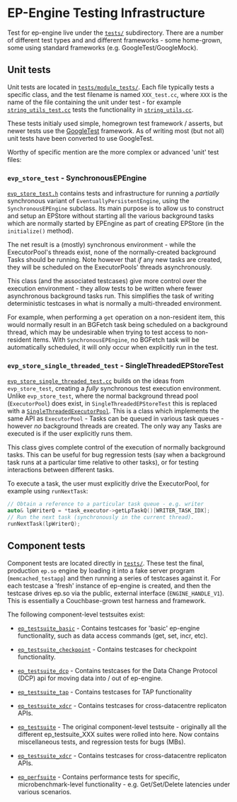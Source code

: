 # EP-Engine Testing Infrastructure

Test for ep-engine live under the [`tests/`](../tests/)
subdirectory. There are a number of different test types and and
different frameworks - some home-grown, some using standard frameworks
(e.g. GoogleTest/GoogleMock).

## Unit tests

Unit tests are located in
[`tests/module_tests/`](../tests/module_tests). Each file typically
tests a specific class, and the test filename is named `XXX_test.cc`,
where `XXX` is the name of the file containing the unit under test -
for example
[`string_utils_test.cc`](../tests/module_tests/string_utils_test.cc) tests the
functionality in [`string_utils.cc`](../src/string_utils.cc).

These tests initialy used simple, homegrown test framework / asserts,
but newer tests use the
[GoogleTest](https://github.com/google/googletest) framework. As of
writing most (but not all) unit tests have been converted to use
GoogleTest.

Worthy of specific mention are the more complex or advanced 'unit'
test files:

### `evp_store_test` - SynchronousEPEngine

[`evp_store_test.h`](../tests/module_tests/evp_store_test.h) contains
tests and infrastructure for running a _partially_ synchronous variant
of `EventuallyPersistentEngine`, using the `SynchronousEPEngine`
subclass. Its main purpose is to allow us to construct and setup an
EPStore without starting all the various background tasks which are
normally started by EPEngine as part of creating EPStore (in the
`initialize()` method).

The net result is a (mostly) synchronous environment - while the
ExecutorPool's threads exist, none of the normally-created background
Tasks should be running. Note however that _if_ any new tasks are
created, they will be scheduled on the ExecutorPools' threads
asynchronously.

This class (and the associated testcases) give more control over the
execution environment - they allow tests to be written where fewer
asynchronous background tasks run. This simplifies the task of writing
deterministic testcases in what is normally a multi-threaded
environment.

For example, when performing a `get` operation on a
non-resident item, this would normally result in an BGFetch task being
scheduled on a background thread, which may be undesirable when trying
to test access to non-resident items. With `SynchronousEPEngine`, no
BGFetch task will be automatically scheduled, it will only occur when
explicitly run in the test.

### `evp_store_single_threaded_test` - SingleThreadedEPStoreTest

[`evp_store_single_threaded_test.cc`](../tests/module_tests/evp_store_single_threaded_test.cc)
builds on the ideas from `evp_store_test`, creating a _fully_
synchronous test execution environment. Unlike `evp_store_test`, where
the normal background thread pool (`ExecutorPool`) does exist, in
`SingleThreadedEPStoreTest` this is replaced with a
[`SingleThreadedExecutorPool`](../src/fakes/fake_executorpool.h). This
is a class which implements the same API as `ExecutorPool` - Tasks can
be queued in various task queues - however _no_ background threads are
created. The only way any Tasks are executed is if the user explicitly
runs them.

This class gives complete control of the execution of normally
background tasks. This can be useful for bug regression tests (say
when a background task runs at a particular time relative to other
tasks), or for testing interactions between different tasks.

To execute a task, the user must explicitly drive the ExecutorPool,
for example using `runNextTask`:

```C++
// Obtain a reference to a particular task queue - e.g. writer
auto& lpWriterQ = *task_executor->getLpTaskQ()[WRITER_TASK_IDX];
// Run the next task (synchronously in the current thread).
runNextTask(lpWriterQ);
```

## Component tests

Component tests are located directly in [`tests/`](../tests/). These
test the final, production `ep.so` engine by loading it into a fake
server program (`memcached_testapp`) and then running a series of
testcases against it. For each testcase a 'fresh' instance of
ep-engine is created, and then the testcase drives ep.so via the
public, external interface (`ENGINE_HANDLE_V1`). This is essentially a
Couchbase-grown test harness and framework.

The following component-level testsuites exist:

* [`ep_testsuite_basic`](../tests/ep_testsuite_basic.cc) - Contains
  testcases for 'basic' ep-engine functionality, such as data access
  commands (get, set, incr, etc).

* [`ep_testsuite_checkpoint`](../tests/ep_testsuite_checkpoint.cc) -
  Contains testcases for checkpoint functionality.

* [`ep_testsuite_dcp`](../tests/ep_testsuite_dcpt.cc) - Contains
  testcases for the Data Change Protocol (DCP) api for moving data
  into / out of ep-engine.

* [`ep_testsuite_tap`](../tests/ep_testsuite_tap.cc) -
  Contains testcases for TAP functionality

* [`ep_testsuite_xdcr`](../tests/ep_testsuite_xdcr.cc) -
  Contains testcases for cross-datacentre replicaton APIs.

* [`ep_testsuite`](../tests/ep_testsuite.cc) - The original
  component-level testsuite - originally all the different
  ep_testsuite_XXX suites were rolled into here. Now contains
  miscellaneous tests, and regression tests for bugs (MBs).

* [`ep_testsuite_xdcr`](../tests/ep_testsuite_xdcr.cc) -
  Contains testcases for cross-datacentre replicaton APIs.

* [`ep_perfsuite`](../tests/ep_perfsuite.cc) - Contains performance
  tests for specific, microbenchmark-level functionality -
  e.g. Get/Set/Delete latencies under various scenarios.
